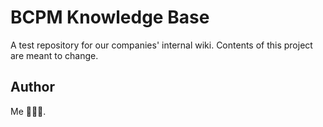 # BCPM Knowledge Base

A test repository for our companies' internal wiki. Contents of this project are
meant to change.

## Author

Me 👩🏻‍💻.